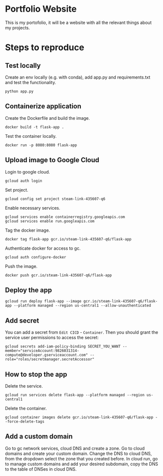 # Portfolio Website
This is my portofolio, it will be a website with all the relevant things about my projects.

# Steps to reproduce

## Test locally
Create an env locally (e.g. with conda), add app.py and requirements.txt and test the functionality.
```
python app.py
```

## Containerize application
Create the Dockerfile and build the image.
```
docker build -t flask-app .
```

Test the container locally.
```
docker run -p 8080:8080 flask-app
```

## Upload image to Google Cloud
Login to google cloud.
```
gcloud auth login
```

Set project.
```
gcloud config set project steam-link-435607-q6
```

Enable necessary services.
```
gcloud services enable containerregistry.googleapis.com
gcloud services enable run.googleapis.com
```

Tag the docker image.
```
docker tag flask-app gcr.io/steam-link-435607-q6/flask-app
```

Authenticate docker for access to gc.
```
gcloud auth configure-docker
```

Push the image.
```
docker push gcr.io/steam-link-435607-q6/flask-app
```

## Deploy the app
```
gcloud run deploy flask-app --image gcr.io/steam-link-435607-q6/flask-app --platform managed --region us-central1 --allow-unauthenticated
```

## Add secret
You can add a secret from `Edit CICD` - `Container`. Then you should grant the service user permissions to access the secret:
```
gcloud secrets add-iam-policy-binding SECRET_YOU_WANT --member="serviceAccount:9826031314-compute@developer.gserviceaccount.com" --role="roles/secretmanager.secretAccessor"
```


## How to stop the app
Delete the service.
```
gcloud run services delete flask-app --platform managed --region us-central1
```

Delete the container.
```
gcloud container images delete gcr.io/steam-link-435607-q6/flask-app --force-delete-tags
```

## Add a custom domain
Go to gc network services, cloud DNS and create a zone.
Go to cloud domains and create your custom domain. Change the DNS to cloud DNS, from the dropdown select the zone that you created before.
In cloud run, go to manage custom domains and add your desired subdomain, copy the DNS to the table of DNSes in cloud DNS.
